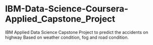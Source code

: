 # IBM-Data-Science-Coursera-Applied_Capstone_Project
IBM Applied Data Science Capstone Project to predict the accidents on highway Based on weather condition, fog and road condition.

